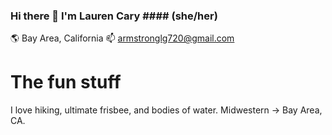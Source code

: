 ### Hi there 👋 I'm Lauren Cary #### (she/her)
:earth_americas: Bay Area, California :mailbox: armstronglg720@gmail.com





# The fun stuff
I love hiking, ultimate frisbee, and bodies of water. Midwestern -> Bay Area, CA.
<!--
**laurencary/laurencary** is a ✨ _special_ ✨ repository because its `README.md` (this file) appears on your GitHub profile.

Here are some ideas to get you started:

- 🔭 I’m currently working on ...
- 🌱 I’m currently learning ...
- 👯 I’m looking to collaborate on ...
- 🤔 I’m looking for help with ...
- 💬 Ask me about ...
- 📫 How to reach me: ...
- 😄 Pronouns: ...
- ⚡ Fun fact: ...
-->
